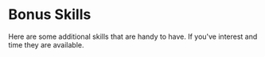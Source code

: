 
# Bonus Skills

Here are some additional skills that are handy to have.  If you've interest and time they are available.  


